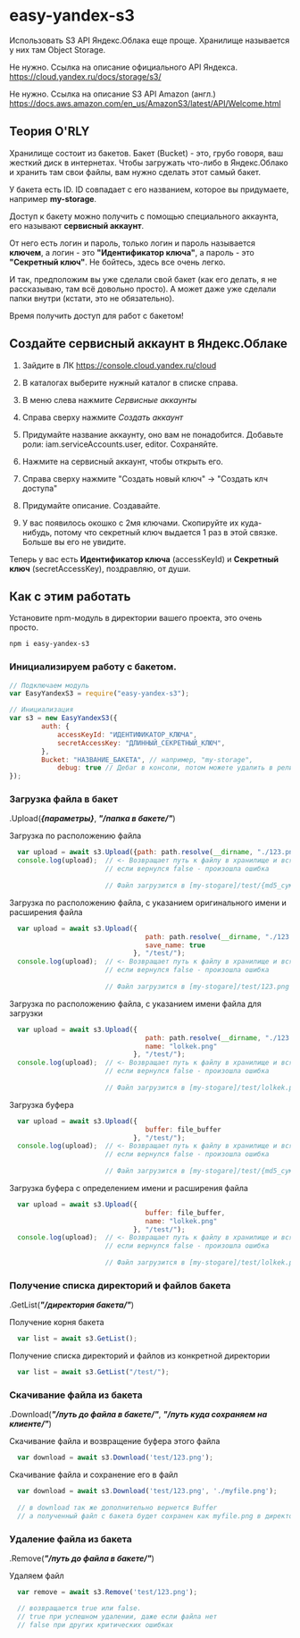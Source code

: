 # easy-yandex-s3

Использовать S3 API Яндекс.Облака еще проще.
Хранилище называется у них там Object Storage.

Не нужно. Ссылка на описание официального API Яндекса.
https://cloud.yandex.ru/docs/storage/s3/

Не нужно. Ссылка на описание S3 API Amazon (англ.)
https://docs.aws.amazon.com/en_us/AmazonS3/latest/API/Welcome.html

## Теория O'RLY

Хранилище состоит из бакетов.
Бакет (Bucket) - это, грубо говоря, ваш жесткий диск в интернетах.
Чтобы загружать что-либо в Яндекс.Облако и хранить там свои файлы, вам нужно сделать этот самый бакет.

У бакета есть ID. ID совпадает с его названием, которое вы придумаете, например **my-storage**.

Доступ к бакету можно получить с помощью специального аккаунта, его называют **сервисный аккаунт**.

От него есть логин и пароль, только логин и пароль называется **ключем**, а логин - это **"Идентификатор ключа"**, а пароль - это **"Секретный ключ"**. Не бойтесь, здесь все очень легко.

И так, предположим вы уже сделали свой бакет (как его делать, я не рассказываю, там всё довольно просто). А может даже уже сделали папки внутри (кстати, это не обязательно).

Время получить доступ для работ с бакетом!

## Создайте сервисный аккаунт в Яндекс.Облаке

1. Зайдите в ЛК
https://console.cloud.yandex.ru/cloud

2. В каталогах выберите нужный каталог в списке справа.

3. В меню слева нажмите *Сервисные аккаунты*

4. Справа сверху нажмите *Создать аккаунт*

5. Придумайте название аккаунту, оно вам не понадобится. Добавьте роли: iam.serviceAccounts.user, editor. Сохраняйте.

6. Нажмите на сервисный аккаунт, чтобы открыть его.

7. Справа сверху нажмите "Создать новый ключ" -> "Создать клч доступа"

8. Придумайте описание. Создавайте.

9. У вас появилось окошко с 2мя ключами. Скопируйте их куда-нибудь, потому что секретный ключ выдается 1 раз в этой связке. Больше вы его не увидите.

Теперь у вас есть **Идентификатор ключа** (accessKeyId) и **Секретный ключ** (secretAccessKey), поздравляю, от души.

## Как с этим работать

Установите npm-модуль в директории вашего проекта, это очень просто.
```bash
npm i easy-yandex-s3
```

### Инициализируем работу с бакетом.
```javascript
// Подключаем модуль
var EasyYandexS3 = require("easy-yandex-s3");

// Инициализация
var s3 = new EasyYandexS3({
		auth: {
			accessKeyId: "ИДЕНТИФИКАТОР_КЛЮЧА",
			secretAccessKey: "ДЛИННЫЙ_СЕКРЕТНЫЙ_КЛЮЧ",
		},
		Bucket: "НАЗВАНИЕ_БАКЕТА", // например, "my-storage",
    		debug: true // Дебаг в консоли, потом можете удалить в релизе
});
```

### Загрузка файла в бакет

.Upload(***{параметры}***, ***"/папка в бакете/"***)

Загрузка по расположению файла
```javascript
  var upload = await s3.Upload({path: path.resolve(__dirname, "./123.png")}, "/test/");
  console.log(upload);  // <- Возвращает путь к файлу в хранилище и всякую дополнительную информацию.
                        // если вернулся false - произошла ошибка
                        
                        // Файл загрузится в [my-stogare]/test/{md5_сумма}.{расширение}
```

Загрузка по расположению файла, с указанием оригинального имени и расширения файла
```javascript
  var upload = await s3.Upload({
                                  path: path.resolve(__dirname, "./123.png"),
                                  save_name: true
                               }, "/test/");
  console.log(upload);  // <- Возвращает путь к файлу в хранилище и всякую дополнительную информацию.
                        // если вернулся false - произошла ошибка
                        
                        // Файл загрузится в [my-stogare]/test/123.png
```

Загрузка по расположению файла, с указанием имени файла для загрузки
```javascript
  var upload = await s3.Upload({
                                  path: path.resolve(__dirname, "./123.png"),
                                  name: "lolkek.png"
                               }, "/test/");
  console.log(upload);  // <- Возвращает путь к файлу в хранилище и всякую дополнительную информацию.
                        // если вернулся false - произошла ошибка
                        
                        // Файл загрузится в [my-stogare]/test/lolkek.png
```


Загрузка буфера
```javascript
  var upload = await s3.Upload({
                                  buffer: file_buffer
                               }, "/test/");
  console.log(upload);  // <- Возвращает путь к файлу в хранилище и всякую дополнительную информацию.
                        // если вернулся false - произошла ошибка
                        
                        // Файл загрузится в [my-stogare]/test/{md5_сумма}.{расширение}
```

Загрузка буфера с определением имени и расширения файла
```javascript
  var upload = await s3.Upload({
                                  buffer: file_buffer,
                                  name: "lolkek.png"
                               }, "/test/");
  console.log(upload);  // <- Возвращает путь к файлу в хранилище и всякую дополнительную информацию.
                        // если вернулся false - произошла ошибка
                        
                        // Файл загрузится в [my-stogare]/test/lolkek.png
```

### Получение списка директорий и файлов бакета

.GetList(***"/директория бакета/"***)

Получение корня бакета
```javascript
  var list = await s3.GetList();
```

Получение списка директорий и файлов из конкретной директории
```javascript
  var list = await s3.GetList("/test/");
```

### Скачивание файла из бакета

.Download(***"/путь до файла в бакете/"***, ***"/путь куда сохраняем на клиенте/"***)

Скачивание файла и возвращение буфера этого файла
```javascript
  var download = await s3.Download('test/123.png');
```


Скачивание файла и сохранение его в файл 
```javascript
  var download = await s3.Download('test/123.png', './myfile.png');
  
  // в download так же дополнительно вернется Buffer
  // а полученный файл с бакета будет сохранен как myfile.png в директории выполнения скрипта
```


### Удаление файла из бакета

.Remove(***"/путь до файла в бакете/"***)

Удаляем файл
```javascript
  var remove = await s3.Remove('test/123.png');

  // возвращается true или false.
  // true при успешном удалении, даже если файла нет
  // false при других критических ошибках
```

